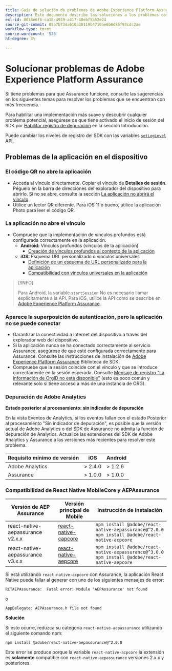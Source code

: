 ```yaml
---
title: Guía de solución de problemas de Adobe Experience Platform Assurance
description: Este documento describe las soluciones a los problemas comunes que se producen al utilizar Adobe Experience Platform Assurance.
exl-id: 8078e6f6-ca18-4939-a417-40ebf5a52e24
source-git-commit: 05a7b73da610a30119b4719ae6b6d85f93cdc2ae
workflow-type: tm+mt
source-wordcount: '526'
ht-degree: 3%

---
```


# Solucionar problemas de Adobe Experience Platform Assurance

Si tiene problemas para que Assurance funcione, consulte las sugerencias en los siguientes temas para resolver los problemas que se encuentran con más frecuencia.

Para habilitar una implementación más suave y descubrir cualquier problema potencial, asegúrese de que tiene activado el inicio de sesión del SDK por [Habilitar registro de depuración](https://developer.adobe.com/client-sdks/documentation/getting-started/enable-debug-logging/) en la sección Introducción.

Puede cambiar los niveles de registro del SDK con las variables [`setLogLevel`](https://developer.adobe.com/client-sdks/documentation/mobile-core/api-reference/#setloglevel) API.

## Problemas de la aplicación en el dispositivo

### El código QR no abre la aplicación

* Acceda al vínculo directamente. Copiar el vínculo de **Detalles de sesión**. Péguelo en la barra de direcciones del explorador del dispositivo para abrirlo. Si no se abre, consulte la sección [La aplicación no abrirá el vínculo](#app-does-not-open-link).
* Utilice un lector QR diferente. Para iOS 11 o bueno, utilice la aplicación Photo para leer el código QR.

### La aplicación no abre el vínculo

* Compruebe que la implementación de vínculos profundos está configurada correctamente en la aplicación.
   * **Android:** Vínculos profundos (vínculos de la aplicación)
      * [Creación de vínculos profundos al contexto de la aplicación](https://developer.android.com/training/app-links/deep-linking)
   * **iOS:** Esquema URL personalizado o vínculos universales
      * [Definición de un esquema de URL personalizado para la aplicación](https://developer.apple.com/documentation/uikit/inter-process_communication/allowing_apps_and_websites_to_link_to_your_content/defining_a_custom_url_scheme_for_your_app)
      * [Compatibilidad con vínculos universales en la aplicación](https://developer.apple.com/documentation/uikit/inter-process_communication/allowing_apps_and_websites_to_link_to_your_content/supporting_universal_links_in_your_app)

>[!INFO]
>
>Para Android, la variable `startSession` No es necesario llamar explícitamente a la API. Para iOS, utilice la API como se describe en [Adobe Experience Platform Assurance](https://developer.adobe.com/client-sdks/documentation/platform-assurance-sdk/#register-aepassurance-with-mobile-core).

### Aparece la superposición de autenticación, pero la aplicación no se puede conectar

* Garantizar la conectividad a Internet del dispositivo a través del explorador web del dispositivo.
* Si la aplicación nunca se ha conectado correctamente al servicio Assurance, asegúrese de que esté configurada correctamente para Assurance. Consulte las instrucciones de instalación de [Adobe Experience Platform Assurance](./tutorials/implement-assurance.md) Biblioteca de SDK.
* Compruebe que la sesión coincide con el vínculo y que se introduce correctamente en la sesión esperada. Consulte [Mensaje de registro &quot;La información de OrgID no está disponible&quot;](https://developer.adobe.com/client-sdks/documentation/platform-assurance-sdk/common-issues/#orgid-information-is-not-available) (esto es poco común y relevante solo si tiene acceso a más de una instancia de ORG).

### Depuración de Adobe Analytics

**Estado posterior al procesamiento: sin indicador de depuración**

En la vista Eventos de Analytics, si los eventos fallan con el estado Posterior al procesamiento &quot;Sin indicador de depuración&quot;, es posible que la versión actual de Adobe Analytics o del SDK de Assurance no admita la función de depuración de Analytics.
Actualice las extensiones del SDK de Adobe Analytics y Assurance a las versiones más recientes para resolver este problema.

| Requisito mínimo de versión | iOS | Android |
| --------------------------- | --- | ------- |
| Adobe Analytics | > 2.4.0 | > 1.2.6 |
| Assurance | > 1.0.0 | > 1.0.0 |

### Compatibilidad de React Native MobileCore y AEPAssurance

| Versión de AEP Assurance | Versión principal de Mobile | Instrucción de instalación |
| --------------------- | ------------------- | ------------------- |
| react-native-aepassurance v2.x.x | [react-native-capcore](https://www.npmjs.com/package/@adobe/react-native-acpcore) | `npm install @adobe/react-native-aepassurance@^2.0.0` <br/>`npm install @adobe/react-native-acpcore` |
| react-native-aepassurance v3.x.x | [react-native-aepcore](https://www.npmjs.com/package/@adobe/react-native-aepcore) | `npm install @adobe/react-native-aepassurance@^3.0.0` <br/>`npm install @adobe/react-native-aepcore` |

Si está utilizando `react-native-acpcore` con Assurance, la aplicación React Native puede fallar al generar con uno de los siguientes mensajes de error:

```
RCTAEPAssurance:  Fatal error: Module 'AEPAssurance' not found
```

o

```
AppDelegate: AEPAssurance.h file not found
```

**Solución**

Si esto ocurre, reduzca su categoría `react-native-aepassurance` utilizando el siguiente comando npm:

```shell
npm install @adobe/react-native-aepassurance@^2.0.0
```

Este error se produce porque la variable `react-native-acpcore` la extensión es **solamente** compatible con `react-native-aepassurance` versiones 2.x.x y posteriores.
